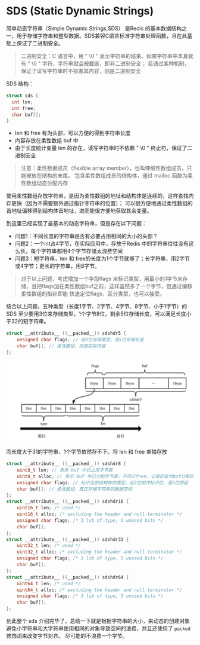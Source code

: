 # SDS (Static Dynamic Strings)
简单动态字符串（Simple Dynamic Strings,SDS） 是Redis 的基本数据结构之一，用于存储字符串和整型数据。SDS兼容C语言标准字符串处理函数，且在此基础上保证了二进制安全。
> 二进制安全：C 语言中，用 " \0 " 表示字符串的结束，如果字符串中本身就有 " \0 " 字符，字符串就会被截断，即非二进制安全；
> 若通过某种机制，保证了读写字符串时不损害其内容，则是二进制安全

SDS 结构：
```c
struct sds {
  int len; 
  int free;
  char buf[];
}
```
* len 和 free 称为头部，可以方便的得到字符串长度
* 内容存放在柔性数组 buf 中
* 由于长度统计变量 len 的存在，读写字符串时不依赖 " \0 " 终止符，保证了二进制安全

> 注意：柔性数据成员（flexible array member），也叫伸缩性数组成员，只能被放在结构的末尾。
> 包含柔性数组成员的结构体，通过 malloc 函数为柔性数组动态分配内存

使用柔性数组存放字符串，是因为柔性数组的地址和结构体是连续的，这样查找内存更快（因为不需要额外通过指针字符串的位置）；
可以很方便地通过柔性数组的首地址偏移得到结构体首地址，进而能很方便地获取其余变量。

到这里已经实现了最基本的动态字符串，但是存在以下问题：
* 问题1：不同长度的字符串是否有必要占用相同的大小的头部？
* 问题2：一个int占4字节，在实际应用中，存放于Redis 中的字符串往往没有这么长，每个字符串都用4个字节存储太浪费空间
* 问题3：短字符串，len 和 free的长度为1个字节就够了；长字符串，用2字节或4字节；更长的字符串，用8字节。
> 对于以上问题，考虑增加一个字段flags 来标识类型，用最小的1字节来存储，且把flags加在柔性数组buf之前，这样虽然多了一个字节，但通过偏移柔性数组的指针即能
> 快速定位flags，区分类型，也可以接受。

结合以上问题，五种类型（长度1字节、2字节、4字节、8字节、小于1字节）的 SDS 至少要用3位来存储类型，1个字节8位，剩余5位存储长度，可以满足长度小于32的短字符串。
```c
struct __attribute__ ((__packed__)) sdshdr5 {
    unsigned char flags; // 低3位存储类型，高5位存储长度
    char buf[]; // 柔性数组，存放实际内容
};
```
![](sdshdr5.png)

而长度大于31的字符串，1个字节依然存不下。将 len 和 free 单独存放
```c
struct __attribute__ ((__packed__)) sdshdr8 {
    uint8_t len; // 表示 buf 中已占用字节数
    uint8_t alloc; // 表示 buf 中已分配字节数，不同于free，记录的是为buf分配的总长度
    unsigned char flags; // 标识当前结构体的类型，低3位用作标识位，高5位预留
    char buf[]; // 柔性数组，真正存储字符串的数据空间
};
struct __attribute__ ((__packed__)) sdshdr16 {
    uint16_t len; /* used */
    uint16_t alloc; /* excluding the header and null terminator */
    unsigned char flags; /* 3 lsb of type, 5 unused bits */
    char buf[];
};
struct __attribute__ ((__packed__)) sdshdr32 {
    uint32_t len; /* used */
    uint32_t alloc; /* excluding the header and null terminator */
    unsigned char flags; /* 3 lsb of type, 5 unused bits */
    char buf[];
};
struct __attribute__ ((__packed__)) sdshdr64 {
    uint64_t len; /* used */
    uint64_t alloc; /* excluding the header and null terminator */
    unsigned char flags; /* 3 lsb of type, 5 unused bits */
    char buf[];
};
```

到此整个 sds 介绍完毕了，总结一下就是根据字符串的大小，来动态的创建对象避免小字符串和大字符串使用相同的对象导致空间的浪费，并且还使用了 `packed` 修饰词来改变字节对齐。
尽可能的不浪费一个字节。
